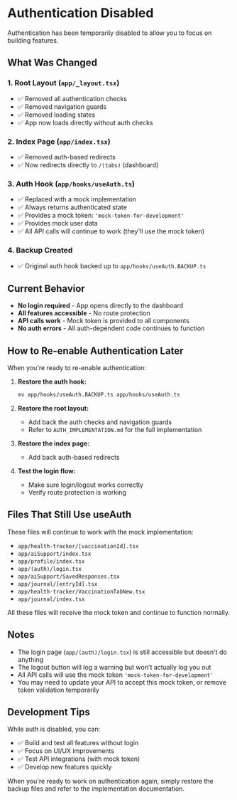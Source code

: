 # Authentication Disabled

Authentication has been temporarily disabled to allow you to focus on building features.

## What Was Changed

### 1. Root Layout (`app/_layout.tsx`)
- ✅ Removed all authentication checks
- ✅ Removed navigation guards
- ✅ Removed loading states
- ✅ App now loads directly without auth checks

### 2. Index Page (`app/index.tsx`)
- ✅ Removed auth-based redirects
- ✅ Now redirects directly to `/(tabs)` (dashboard)

### 3. Auth Hook (`app/hooks/useAuth.ts`)
- ✅ Replaced with a mock implementation
- ✅ Always returns authenticated state
- ✅ Provides a mock token: `'mock-token-for-development'`
- ✅ Provides mock user data
- ✅ All API calls will continue to work (they'll use the mock token)

### 4. Backup Created
- ✅ Original auth hook backed up to `app/hooks/useAuth.BACKUP.ts`

## Current Behavior

- **No login required** - App opens directly to the dashboard
- **All features accessible** - No route protection
- **API calls work** - Mock token is provided to all components
- **No auth errors** - All auth-dependent code continues to function

## How to Re-enable Authentication Later

When you're ready to re-enable authentication:

1. **Restore the auth hook:**
   ```bash
   mv app/hooks/useAuth.BACKUP.ts app/hooks/useAuth.ts
   ```

2. **Restore the root layout:**
   - Add back the auth checks and navigation guards
   - Refer to `AUTH_IMPLEMENTATION.md` for the full implementation

3. **Restore the index page:**
   - Add back auth-based redirects

4. **Test the login flow:**
   - Make sure login/logout works correctly
   - Verify route protection is working

## Files That Still Use useAuth

These files will continue to work with the mock implementation:
- `app/health-tracker/[vaccinationId].tsx`
- `app/aiSupport/index.tsx`
- `app/profile/index.tsx`
- `app/(auth)/login.tsx`
- `app/aiSupport/SavedResponses.tsx`
- `app/journal/[entryId].tsx`
- `app/health-tracker/VaccinationTabNew.tsx`
- `app/journal/index.tsx`

All these files will receive the mock token and continue to function normally.

## Notes

- The login page (`app/(auth)/login.tsx`) is still accessible but doesn't do anything
- The logout button will log a warning but won't actually log you out
- All API calls will use the mock token `'mock-token-for-development'`
- You may need to update your API to accept this mock token, or remove token validation temporarily

## Development Tips

While auth is disabled, you can:
- ✅ Build and test all features without login
- ✅ Focus on UI/UX improvements
- ✅ Test API integrations (with mock token)
- ✅ Develop new features quickly

When you're ready to work on authentication again, simply restore the backup files and refer to the implementation documentation.
